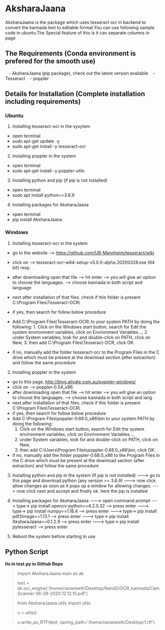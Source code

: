 # AksharaJaana

AksharaJaana is the package which uses tesseract ocr in backend to convert the kannada text to editable format.You can use
following sample code in ubuntu.The Special feature of this is it can separate columns in page


## The Requirements (Conda environment is prefered for the smooth use)

&nbsp;&nbsp; - AksharaJaana (pip package), check out the latest version available
&nbsp;&nbsp; - Tesseract 
&nbsp;&nbsp; - poppler

## Details for Installation (Complete installation including requirements) 
### Ubuntu
1. Installing tesseract-ocr in the sysytem
- open terminal
- sudo apt-get update -y 
- sudo apt-get install -y tesseract-ocr 

2. Installing poppler in the system
- open terminal
- sudo apt-get install -y poppler-utils 

3. Installing python and pip (if pip is not installed)
- open terminal 
- sudo apt install python==3.6.9

4. Installing packages for AksharaJaana
- open terminal
- pip install AksharaJaana

### Windows
1. Installing tesseract-ocr in the system 
- go to the website --> https://github.com/UB-Mannheim/tesseract/wiki
- click on --> tesseract-ocr-w64-setup-v5.0.0-alpha.20200328.exe (64 bit) resp.
- after downloading open that file --> hit enter --> you will give an option to choose the languages. --> choose kannada in both script and language
- next after installation of that files. check if this folder is present C:\Program Files\Tesseract-OCR\ 
- if yes, then search for follow below procedure
- Add C:\Program Files\Tesseract-OCR\  to your system PATH by doing the following: 
	  1. Click on the Windows start button, search for Edit the system environment variables, click on Environment Variables..., 
	  2. under System variables, look for and double-click on PATH, click on New,
	  3. then add C:\Program Files\Tesseract-OCR\, click OK.

- if no, manually add the folder tesseract-ocr to the Program Files in the C drive which must be present at the download section (after extraction) and follow the same procedure

2. Installing poppler in the system
- go to this page, http://blog.alivate.com.au/poppler-windows/
- click on --> poppler-0.54_x86
- after downloading open that file --> hit enter --> you will give an option to choose the languages. --> choose kannada in both script and lang
- next after installation of that files. check if this folder is present C:\Program Files\Tesseract-OCR\ 
- if yes, then search for follow below procedure
- Add C:\Program Files\poppler-0.68.0_x86\bin to your system PATH by doing the following:
	 1. Click on the Windows start button, search for Edit the system environment variables, click on Environment Variables...,
	 2. under System variables, look for and double-click on PATH, click on New,
	 3. then add C:\Users\Program Files\poppler-0.68.0_x86\bin, click OK.
- if no, manually add the folder poppler-0.68.0_x86 to the Program Files in the C drive which must be present at the download section (after extraction) and follow the same procedure

3. Installing python and pip in the system (If pip is not installed)
---> go to this page and download python (any version >= 3.6.9)
---> now click allow changes as soon as it pops up a window for allowing changes. 
---> now click next and accept and finally ok. here the pip is installed

4. Installing packages for AksharaJaana
---> open command prompt
---> type->   pip install opencv-python==4.2.0.32 --> press enter
---> type->   pip install numpy==1.18.4 --> press enter
---> type->   pip install pdf2image==1.13.1 --> press enter
---> type->   pip install AksharaJaana==0.1.2.9 --> press enter
---> type->   pip install pytesseract --> press enter

5.  Reboot the system before starting to use 



## Python Script
**Its in test.py in Github Repo** 
>import AksharaJaana.main as ak 

>text = ak.ocr_engine('/home/navaneeth/Desktop/NandD/OCR_kannada/CamScanner 06-28-2020 12.12.10.pdf')

>from AksharaJaana.utils import utils

>u = utils()

>u.write_as_RTF(text, saving_path='/home/navaneeth/Desktop/1.rtf')
